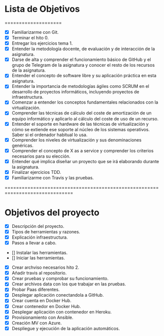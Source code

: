 # Lista de Objetivos
====================

- [x] Familiarizarme con Git.
- [x] Terminar el hito 0.
- [x] Entregar los ejercicios tema 1.
- [x] Entender la metodología docente, de evaluación y de interacción de 
la asignatura.
- [x] Darse de alta y comprender el funcionamiento básico de GitHub y el 
grupo de Telegram de la asignatura y conocer el resto de los recursos de 
la asignatura.
- [x] Entender el concepto de software libre y su aplicación práctica en 
esta asignatura.
- [x] Entender la importancia de metodologías ágiles como SCRUM en el 
desarrollo de proyectos informáticos, incluyendo proyectos de 
infraestructura.
- [x] Comenzar a entender los conceptos fundamentales relacionados con 
la virtualización.
- [x] Comprender las técnicas de cálculo del coste de amortización de un 
equipo informático y aplicarlo al cálculo del coste de uso de un 
recurso.
- [x] Entender el soporte en hardware de las técnicas de virtualización 
y cómo se extiende ese soporte al núcleo de los sistemas operativos. 
Saber si el ordenador habitual lo usa.
- [x] Comprender los niveles de virtualización y sus denominaciones 
genéricas.
- [x] Comprender el concepto de X as a service y comprender los 
criterios necesarios para su elección.
- [x] Entender qué implica diseñar un proyecto que se irá elaborando 
durante la asignatura.
- [x] Finalizar ejercicios TDD.
- [x] Familiarizarme con Travis y las pruebas.

==============================================================================

# Objetivos del proyecto

- [x] Descripción del proyecto.
- [x] Tipos de herramientas y razones.
- [x] Explicación infraestructura.
- [x] Pasos a llevar a cabo.
- [] Instalar las herramientas.
- [] Iniciar las herramientas.
- [x] Crear archviso necesarios hito 2.
- [x] Añadir travis al repositorio.
- [x] Crear pruebas y comprobar su funcionamiento.
- [x] Crear archivos data con los que trabajar en las pruebas.
- [x] Probar Paas diferentes.
- [x] Desplegar aplicación conectandola a GitHub.
- [x] Crear cuenta en Docker Hub.
- [x] Crear contenedor en Docker Hub.
- [x] Desplegar aplicación con contenedor en Heroku.
- [x] Provisionamiento con Ansible.
- [x] Creación MV con Azure.
- [x] Despliegue y ejecución de la aplicación automáticos.
